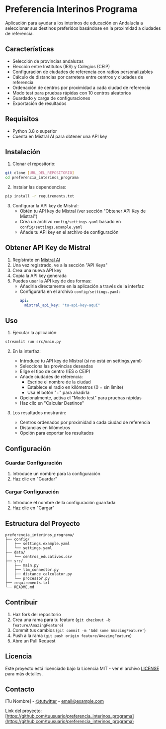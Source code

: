 # Preferencia Interinos Programa

Aplicación para ayudar a los interinos de educación en Andalucía a seleccionar sus destinos preferidos basándose en la proximidad a ciudades de referencia.

## Características

- Selección de provincias andaluzas
- Elección entre Institutos (IES) y Colegios (CEIP)
- Configuración de ciudades de referencia con radios personalizables
- Cálculo de distancias por carretera entre centros y ciudades de referencia
- Ordenación de centros por proximidad a cada ciudad de referencia
- Modo test para pruebas rápidas con 10 centros aleatorios
- Guardado y carga de configuraciones
- Exportación de resultados

## Requisitos

- Python 3.8 o superior
- Cuenta en Mistral AI para obtener una API key

## Instalación

1. Clonar el repositorio:
```bash
git clone [URL_DEL_REPOSITORIO]
cd preferencia_interinos_programa
```

2. Instalar las dependencias:
```bash
pip install -r requirements.txt
```

3. Configurar la API key de Mistral:
   - Obtén tu API key de Mistral (ver sección "Obtener API Key de Mistral")
   - Crea un archivo `config/settings.yaml` basado en `config/settings.example.yaml`
   - Añade tu API key en el archivo de configuración

## Obtener API Key de Mistral

1. Regístrate en [Mistral AI](https://console.mistral.ai/)
2. Una vez registrado, ve a la sección "API Keys"
3. Crea una nueva API key
4. Copia la API key generada
5. Puedes usar la API key de dos formas:
   - Añadirla directamente en la aplicación a través de la interfaz
   - Configurarla en el archivo `config/settings.yaml`:
     ```yaml
     api:
       mistral_api_key: "tu-api-key-aquí"
     ```

## Uso

1. Ejecutar la aplicación:
```bash
streamlit run src/main.py
```

2. En la interfaz:
   - Introduce tu API key de Mistral (si no está en settings.yaml)
   - Selecciona las provincias deseadas
   - Elige el tipo de centro (IES o CEIP)
   - Añade ciudades de referencia:
     - Escribe el nombre de la ciudad
     - Establece el radio en kilómetros (0 = sin límite)
     - Usa el botón "+" para añadirla
   - Opcionalmente, activa el "Modo test" para pruebas rápidas
   - Haz clic en "Calcular Destinos"

3. Los resultados mostrarán:
   - Centros ordenados por proximidad a cada ciudad de referencia
   - Distancias en kilómetros
   - Opción para exportar los resultados

## Configuración

### Guardar Configuración
1. Introduce un nombre para la configuración
2. Haz clic en "Guardar"

### Cargar Configuración
1. Introduce el nombre de la configuración guardada
2. Haz clic en "Cargar"

## Estructura del Proyecto

```
preferencia_interinos_programa/
├── config/
│   ├── settings.example.yaml
│   └── settings.yaml
├── data/
│   └── centros_educativos.csv
├── src/
│   ├── main.py
│   ├── llm_connector.py
│   ├── distance_calculator.py
│   └── processor.py
├── requirements.txt
└── README.md
```

## Contribuir

1. Haz fork del repositorio
2. Crea una rama para tu feature (`git checkout -b feature/AmazingFeature`)
3. Commit tus cambios (`git commit -m 'Add some AmazingFeature'`)
4. Push a la rama (`git push origin feature/AmazingFeature`)
5. Abre un Pull Request

## Licencia

Este proyecto está licenciado bajo la Licencia MIT - ver el archivo [LICENSE](LICENSE) para más detalles.

## Contacto

[Tu Nombre] - [@tutwitter](https://twitter.com/tutwitter) - email@example.com

Link del proyecto: [https://github.com/tuusuario/preferencia_interinos_programa](https://github.com/tuusuario/preferencia_interinos_programa)
